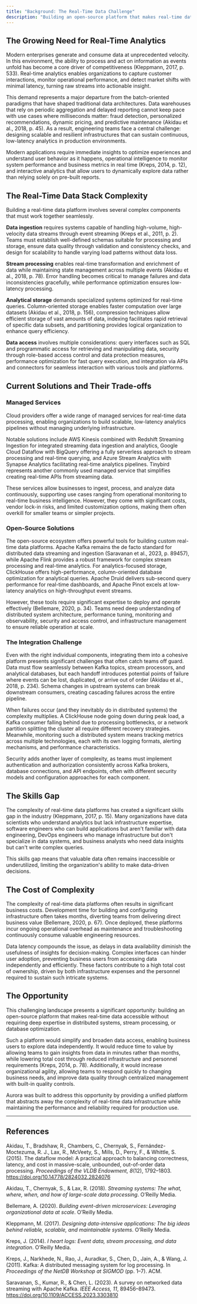 ```yaml
---
title: "Background: The Real-Time Data Challenge"
description: "Building an open-source platform that makes real-time data accessible without requiring deep expertise in distributed systems, stream processing, or database optimization.."
---
```


## The Growing Need for Real-Time Analytics

Modern enterprises generate and consume data at unprecedented velocity. In this environment, the ability to process and act on information as events unfold has become a core driver of competitiveness (Kleppmann, 2017, p. 533). Real-time analytics enables organizations to capture customer interactions, monitor operational performance, and detect market shifts with minimal latency, turning raw streams into actionable insight.

This demand represents a major departure from the batch-oriented paradigms that have shaped traditional data architectures. Data warehouses that rely on periodic aggregation and delayed reporting cannot keep pace with use cases where milliseconds matter: fraud detection, personalized recommendations, dynamic pricing, and predictive maintenance (Akidau et al., 2018, p. 45). As a result, engineering teams face a central challenge: designing scalable and resilient infrastructures that can sustain continuous, low-latency analytics in production environments.

Modern applications require immediate insights to optimize experiences and understand user behavior as it happens, operational intelligence to monitor system performance and business metrics in real time (Kreps, 2014, p. 12), and interactive analytics that allow users to dynamically explore data rather than relying solely on pre-built reports.

## The Real-Time Data Stack Complexity

Building a real-time data platform involves several complex components that must work together seamlessly.

**Data ingestion** requires systems capable of handling high-volume, high-velocity data streams through event streaming (Kreps et al., 2011, p. 2). Teams must establish well-defined schemas suitable for processing and storage, ensure data quality through validation and consistency checks, and design for scalability to handle varying load patterns without data loss.

**Stream processing** enables real-time transformation and enrichment of data while maintaining state management across multiple events (Akidau et al., 2018, p. 78). Error handling becomes critical to manage failures and data inconsistencies gracefully, while performance optimization ensures low-latency processing.

**Analytical storage** demands specialized systems optimized for real-time queries. Column-oriented storage enables faster computation over large datasets (Akidau et al., 2018, p. 156), compression techniques allow efficient storage of vast amounts of data, indexing facilitates rapid retrieval of specific data subsets, and partitioning provides logical organization to enhance query efficiency.

**Data access** involves multiple considerations: query interfaces such as SQL and programmatic access for retrieving and manipulating data, security through role-based access control and data protection measures, performance optimization for fast query execution, and integration via APIs and connectors for seamless interaction with various tools and platforms.

## Current Solutions and Their Trade-offs

### Managed Services

Cloud providers offer a wide range of managed services for real-time data processing, enabling organizations to build scalable, low-latency analytics pipelines without managing underlying infrastructure.

Notable solutions include AWS Kinesis combined with Redshift Streaming Ingestion for integrated streaming data ingestion and analytics, Google Cloud Dataflow with BigQuery offering a fully serverless approach to stream processing and real-time querying, and Azure Stream Analytics with Synapse Analytics facilitating real-time analytics pipelines. Tinybird represents another commonly used managed service that simplifies creating real-time APIs from streaming data.

These services allow businesses to ingest, process, and analyze data continuously, supporting use cases ranging from operational monitoring to real-time business intelligence. However, they come with significant costs, vendor lock-in risks, and limited customization options, making them often overkill for smaller teams or simpler projects.

### Open-Source Solutions

The open-source ecosystem offers powerful tools for building custom real-time data platforms. Apache Kafka remains the de facto standard for distributed data streaming and ingestion (Saravanan et al., 2023, p. 89457), while Apache Flink provides a robust framework for complex stream processing and real-time analytics. For analytics-focused storage, ClickHouse offers high-performance, column-oriented database optimization for analytical queries. Apache Druid delivers sub-second query performance for real-time dashboards, and Apache Pinot excels at low-latency analytics on high-throughput event streams.

However, these tools require significant expertise to deploy and operate effectively (Bellemare, 2020, p. 34). Teams need deep understanding of distributed system architecture, performance tuning, monitoring and observability, security and access control, and infrastructure management to ensure reliable operation at scale.

### The Integration Challenge

Even with the right individual components, integrating them into a cohesive platform presents significant challenges that often catch teams off guard. Data must flow seamlessly between Kafka topics, stream processors, and analytical databases, but each handoff introduces potential points of failure where events can be lost, duplicated, or arrive out of order (Akidau et al., 2018, p. 234). Schema changes in upstream systems can break downstream consumers, creating cascading failures across the entire pipeline.

When failures occur (and they inevitably do in distributed systems) the complexity multiplies. A ClickHouse node going down during peak load, a Kafka consumer falling behind due to processing bottlenecks, or a network partition splitting the cluster all require different recovery strategies. Meanwhile, monitoring such a distributed system means tracking metrics across multiple technologies, each with its own logging formats, alerting mechanisms, and performance characteristics.

Security adds another layer of complexity, as teams must implement authentication and authorization consistently across Kafka brokers, database connections, and API endpoints, often with different security models and configuration approaches for each component.

## The Skills Gap

The complexity of real-time data platforms has created a significant skills gap in the industry (Kleppmann, 2017, p. 15). Many organizations have data scientists who understand analytics but lack infrastructure expertise, software engineers who can build applications but aren't familiar with data engineering, DevOps engineers who manage infrastructure but don't specialize in data systems, and business analysts who need data insights but can't write complex queries.

This skills gap means that valuable data often remains inaccessible or underutilized, limiting the organization's ability to make data-driven decisions.

## The Cost of Complexity

The complexity of real-time data platforms often results in significant business costs. Development time for building and configuring infrastructure often takes months, diverting teams from delivering direct business value (Bellemare, 2020, p. 67). Once deployed, these platforms incur ongoing operational overhead as maintenance and troubleshooting continuously consume valuable engineering resources.

Data latency compounds the issue, as delays in data availability diminish the usefulness of insights for decision-making. Complex interfaces can hinder user adoption, preventing business users from accessing data independently and efficiently. These factors contribute to a high total cost of ownership, driven by both infrastructure expenses and the personnel required to sustain such intricate systems.

## The Opportunity

This challenging landscape presents a significant opportunity: building an open-source platform that makes real-time data accessible without requiring deep expertise in distributed systems, stream processing, or database optimization.

Such a platform would simplify and broaden data access, enabling business users to explore data independently. It would reduce time to value by allowing teams to gain insights from data in minutes rather than months, while lowering total cost through reduced infrastructure and personnel requirements (Kreps, 2014, p. 78). Additionally, it would increase organizational agility, allowing teams to respond quickly to changing business needs, and improve data quality through centralized management with built-in quality controls.

Aurora was built to address this opportunity by providing a unified platform that abstracts away the complexity of real-time data infrastructure while maintaining the performance and reliability required for production use.

---

## References

Akidau, T., Bradshaw, R., Chambers, C., Chernyak, S., Fernández-Moctezuma, R. J., Lax, R., McVeety, S., Mills, D., Perry, F., & Whittle, S. (2015). The dataflow model: A practical approach to balancing correctness, latency, and cost in massive-scale, unbounded, out-of-order data processing. *Proceedings of the VLDB Endowment, 8*(12), 1792–1803. https://doi.org/10.14778/2824032.2824076  

Akidau, T., Chernyak, S., & Lax, R. (2018). *Streaming systems: The what, where, when, and how of large-scale data processing*. O’Reilly Media.  

Bellemare, A. (2020). *Building event-driven microservices: Leveraging organizational data at scale*. O’Reilly Media.  

Kleppmann, M. (2017). *Designing data-intensive applications: The big ideas behind reliable, scalable, and maintainable systems*. O’Reilly Media.  

Kreps, J. (2014). *I heart logs: Event data, stream processing, and data integration*. O’Reilly Media.  

Kreps, J., Narkhede, N., Rao, J., Auradkar, S., Chen, D., Jain, A., & Wang, J. (2011). Kafka: A distributed messaging system for log processing. In *Proceedings of the NetDB Workshop at SIGMOD* (pp. 1–7). ACM.

Saravanan, S., Kumar, R., & Chen, L. (2023). A survey on networked data streaming with Apache Kafka. *IEEE Access, 11*, 89456–89473. https://doi.org/10.1109/ACCESS.2023.3303810